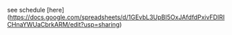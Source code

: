 see schedule [here] (https://docs.google.com/spreadsheets/d/1GEvbL3UpBI5OxJAfdfdPxivFDIRICHnaYWUaCbrkARM/edit?usp=sharing) 
